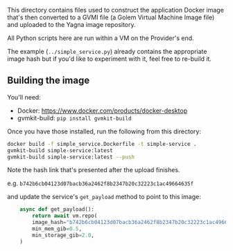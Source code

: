 This directory contains files used to construct the application Docker image
that's then converted to a GVMI file (a Golem Virtual Machine Image file) and uploaded
to the Yagna image repository.

All Python scripts here are run within a VM on the Provider's end.

The example (`../simple_service.py`) already contains the appropriate image hash
but if you'd like to experiment with it, feel free to re-build it.

## Building the image

You'll need:

- Docker: https://www.docker.com/products/docker-desktop
- gvmkit-build: `pip install gvmkit-build`

Once you have those installed, run the following from this directory:

```bash
docker build -f simple_service.Dockerfile -t simple-service .
gvmkit-build simple-service:latest
gvmkit-build simple-service:latest --push
```

Note the hash link that's presented after the upload finishes.

e.g. `b742b6cb04123d07bacb36a2462f8b2347b20c32223c1ac49664635f`

and update the service's `get_payload` method to point to this image:

```python
    async def get_payload():
        return await vm.repo(
        image_hash="b742b6cb04123d07bacb36a2462f8b2347b20c32223c1ac49664635f",
        min_mem_gib=0.5,
        min_storage_gib=2.0,
    )
```
